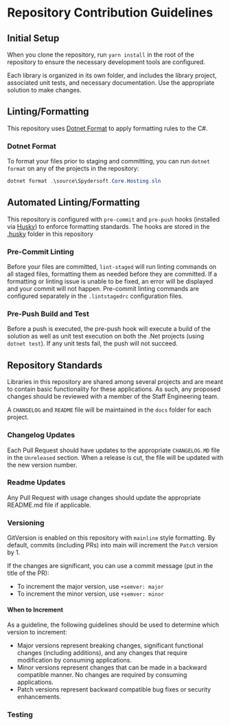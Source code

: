 # Repository Contribution Guidelines

## Initial Setup

When you clone the repository, run `yarn install` in the root of the repository to ensure the necessary development tools are configured.

Each library is organized in its own folder, and includes the library project, associated unit tests, and necessary documentation.  Use the appropriate solution to make changes.

## Linting/Formatting

This repository uses [Dotnet Format][1] to apply formatting rules to the C#.

### Dotnet Format

To format your files prior to staging and committing, you can run `dotnet format` on any of the projects in the repository:

```powershell
dotnet format .\source\Spydersoft.Core.Hosting.sln
```

## Automated Linting/Formatting

This repository is configured with `pre-commit` and `pre-push` hooks (installed via [Husky][2]) to enforce formatting standards.  The hooks are stored in the [.husky](/.husky) folder in this repository

### Pre-Commit Linting

Before your files are committed, `lint-staged` will run linting commands on all staged files, formatting them as needed before they are committed.  If a formatting or linting issue is unable to be fixed, an error will be displayed and your commit will not happen.  Pre-commit linting commands are configured separately in the `.lintstagedrc` configuration files.

### Pre-Push Build and Test

Before a push is executed, the pre-push hook will execute a build of the solution as well as unit test execution on both the .Net projects (using `dotnet test`).  If any unit tests fail, the push will not succeed.

## Repository Standards

Libraries in this repository are shared among several projects and are meant to contain basic functionality for these applications.  As such, any proposed changes should be reviewed with a member of the Staff Engineering team.

A `CHANGELOG` and `README` file will be maintained in the `docs` folder for each project.

### Changelog Updates

Each Pull Request should have updates to the appropriate `CHANGELOG.MD` file in the `Unreleased` section.  When a release is cut, the file will be updated with the new version number.

### Readme Updates

Any Pull Request with usage changes should update the appropriate README.md file if applicable.

### Versioning

GitVersion is enabled on this repository with `mainline` style formatting.  By default, commits (including PRs) into main will increment the `Patch` version by 1.

If the changes are significant, you can use a commit message (put in the title of the PR):

* To increment the major version, use `+semver: major`
* To increment the minor version, use `+semver: minor`

#### When to Increment

As a guideline, the following guidelines should be used to determine which version to increment:

* Major versions represent breaking changes, significant functional changes (including additions), and any changes that require modification by consuming applications.
* Minor versions represent changes that can be made in a backward compatible manner.  No changes are required by consuming applications.
* Patch versions represent backward compatible bug fixes or security enhancements.

### Testing

[1]: https://github.com/dotnet/format "Dotnet Format"
[2]: https://typicode.github.io/husky/ "Husky Git Hooks"
